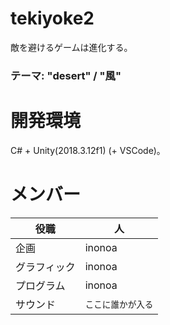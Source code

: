 # tekiyoke2
敵を避けるゲームは進化する。  
### テーマ: "desert" / "風"

# 開発環境
C# + Unity(2018.3.12f1) (+ VSCode)。

# メンバー

|役職|人|
----|----
|企画|inonoa|
|グラフィック|inonoa|
|プログラム|inonoa|
|サウンド|`ここに誰かが入る`|
